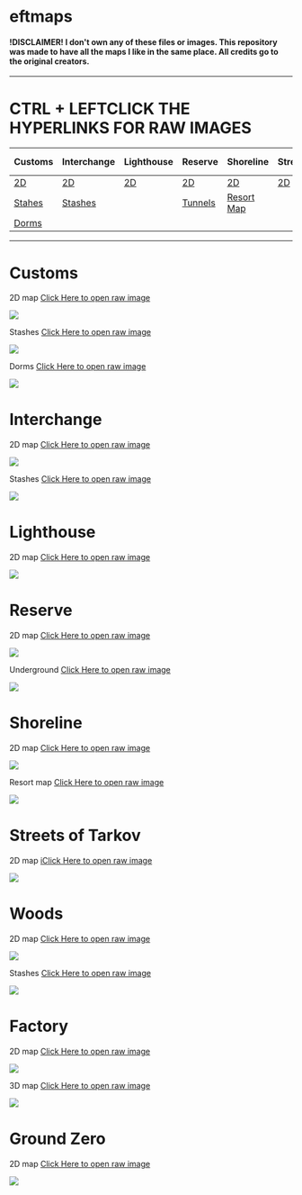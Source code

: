 # eftmaps
#### !DISCLAIMER! I don't own any of these files or images. This repository was made to have all the maps I like in the same place. All credits go to the original creators.
-------------

# CTRL + LEFTCLICK THE HYPERLINKS FOR RAW IMAGES 

| Customs  | Interchange  | Lighthouse  | Reserve | Shoreline  | Streets   | Woods   | Factory   | Ground Zero  |
|---|---|---|---|---|---|---|---|---|
| [2D ](https://i.imgur.com/GKEMRCX.jpeg)  | [2D ](https://i.imgur.com/ywdvRJ0.jpeg)   | [2D](https://i.imgur.com/76wkAna.png)  | [2D](https://i.imgur.com/ypyEVUH.png)  | [2D](https://i.imgur.com/wcosxHI.png)  | [2D](https://.imgur.com/lRqT824.png)  | [2D](https://i.imgur.com/3dJX6Rx.jpeg)  | [2D](https://i.imgur.com/RyBkVmv.jpeg)  | [2D](https://i.imgur.com/SUuqNkU.jpeg)  |
| [Stahes](https://i.imgur.com/BeIhbLu.jpeg)   | [Stashes](https://i.imgur.com/G0Sqm9Y.jpeg)   |   | [Tunnels](https://i.imgur.com/10cx2om.png)  | [Resort Map](https://i.imgur.com/HOWA0q0.png)  |   | [Stashes](https://i.imgur.com/gndnLyq.png)    |  [3D](https://i.imgur.com/iJBqZUk.jpeg)  |   |
| [Dorms](https://i.imgur.com/vrUTtPd.jpeg)   |   |   |   |   |   |   |   |   |


-------------

# Customs

2D map [Click Here to open raw image](https://i.imgur.com/GKEMRCX.jpeg)

![](https://i.imgur.com/GKEMRCX.jpeg)

Stashes [Click Here to open raw image](https://i.imgur.com/BeIhbLu.jpeg)

![](https://i.imgur.com/BeIhbLu.jpeg)

Dorms [Click Here to open raw image](https://i.imgur.com/vrUTtPd.jpeg)

![](https://i.imgur.com/vrUTtPd.jpeg)

# Interchange

2D map [Click Here to open raw image](https://i.imgur.com/ywdvRJ0.jpeg)

![](https://i.imgur.com/ywdvRJ0.jpeg)

Stashes [Click Here to open raw image](https://i.imgur.com/G0Sqm9Y.jpeg)

![](https://i.imgur.com/G0Sqm9Y.jpeg)

# Lighthouse

2D map [Click Here to open raw image](https://i.imgur.com/76wkAna.png)

![](https://i.imgur.com/76wkAna.png)


# Reserve

2D map [Click Here to open raw image](https://i.imgur.com/ypyEVUH.png)

![](https://i.imgur.com/ypyEVUH.png)

Underground [Click Here to open raw image](https://i.imgur.com/10cx2om.png)

![](https://i.imgur.com/10cx2om.png)

# Shoreline

2D map [Click Here to open raw image](https://i.imgur.com/wcosxHI.png)

![](https://i.imgur.com/wcosxHI.png)

Resort map [Click Here to open raw image](https://i.imgur.com/HOWA0q0.png)

![](https://i.imgur.com/HOWA0q0.png)

# Streets of Tarkov

2D map [iClick Here to open raw image](https://.imgur.com/lRqT824.png)

![](https://i.imgur.com/lRqT824.png)

# Woods

2D map [Click Here to open raw image](https://i.imgur.com/3dJX6Rx.jpeg)

![](https://i.imgur.com/3dJX6Rx.jpeg)

Stashes [Click Here to open raw image](https://i.imgur.com/gndnLyq.png)

![](https://i.imgur.com/gndnLyq.png)

# Factory

2D map [Click Here to open raw image](https://i.imgur.com/RyBkVmv.jpeg)

![](https://i.imgur.com/RyBkVmv.jpeg)

3D map [Click Here to open raw image](https://i.imgur.com/iJBqZUk.jpeg)

![](https://i.imgur.com/iJBqZUk.jpeg)

# Ground Zero

2D map [Click Here to open raw image](https://i.imgur.com/SUuqNkU.jpeg)

![](https://i.imgur.com/SUuqNkU.jpeg)




